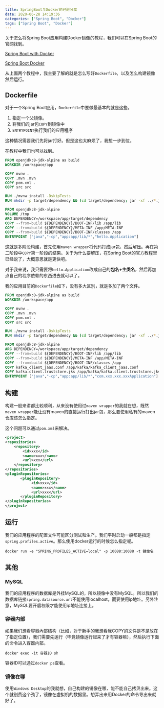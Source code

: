 ```yaml
---
title: SpringBoot与Docker的经验分享
date: 2020-06-28 14:19:36
categories: ["Spring Boot", "Docker"]
tags: ["Spring Boot", "Docker"]
---
```


关于怎么将Spring Boot应用构建Docker镜像的教程，我们可以在Spring Boot的官网找到。

[Spring Boot with Docker](https://spring.io/guides/gs/spring-boot-docker/)

[Spring Boot Docker](https://spring.io/guides/topicals/spring-boot-docker)

从上面两个教程中，我主要了解的就是怎么写好`Dockerfile`，以及怎么构建镜像然后运行。

<!--more-->

## Dockerfile

对于一个Spring Boot应用，`Dockerfile`中要做最基本的就是这些。

1. 指定一个父镜像。
2. 将我们的jar包`COPY`到镜像中
3. `ENTRYPOINT`执行我们的应用程序

这种情况需要我们先将jar打好。但是这也太麻烦了，我想一步到位。

在教程中我们也可以找到。

```dockerfile
FROM openjdk:8-jdk-alpine as build
WORKDIR /workspace/app

COPY mvnw .
COPY .mvn .mvn
COPY pom.xml .
COPY src src

RUN ./mvnw install -DskipTests
RUN mkdir -p target/dependency && (cd target/dependency; jar -xf ../*.jar)

FROM openjdk:8-jdk-alpine
VOLUME /tmp
ARG DEPENDENCY=/workspace/app/target/dependency
COPY --from=build ${DEPENDENCY}/BOOT-INF/lib /app/lib
COPY --from=build ${DEPENDENCY}/META-INF /app/META-INF
COPY --from=build ${DEPENDENCY}/BOOT-INF/classes /app
ENTRYPOINT ["java","-cp","app:app/lib/*","hello.Application"]
```

这就是多阶段构建，首先使用`maven wrapper`将代码打成jar包，然后解压。再在第二阶段中`COPY`第一阶段的结果。关于为什么要解压，在Spring Boot的官方教程里已经说了，大概意思就是更快吧。

对于我来说，我只需要将`hello.Application`改成自己的**包名+主类名**，然后再加点自己的程序依赖的东西进去就可以了。

我的应用目前的`Dockerfile`如下，没有多大区别，就是多加了两个文件。

```dockerfile
FROM openjdk:8-jdk-alpine as build
WORKDIR /workspace/app

COPY mvnw .
COPY .mvn .mvn
COPY pom.xml .
COPY src src

RUN ./mvnw install -DskipTests
RUN mkdir -p target/dependency && (cd target/dependency; jar -xf ../*.jar)

FROM openjdk:8-jdk-alpine
ARG DEPENDENCY=/workspace/app/target/dependency
COPY --from=build ${DEPENDENCY}/BOOT-INF/lib /app/lib
COPY --from=build ${DEPENDENCY}/META-INF /app/META-INF
COPY --from=build ${DEPENDENCY}/BOOT-INF/classes /app
COPY kafka_client_jaas.conf /app/kafka/kafka_client_jaas.conf
COPY kafka.client.truststore.jks /app/kafka/kafka.client.truststore.jks
ENTRYPOINT ["java","-cp","app:app/lib/*","com.xxx.xxx.xxxApplication"]
```

## 构建

构建一般来讲都比较顺利，从来没有使用过`maven wrapper`的我就在想，既然`maven wrapper`能让没有maven的直接运行打出jar包，那么要使用私有的maven仓库该怎么指定。

这个问题可以通过`pom.xml`来解决。

```xml
<project>
<repositories>
    <repository>
        <id>xxx</id>
        <name>xxx</name>
        <url>xxx</url>
    </repository>
</repositories>
<pluginRepositories>
       <pluginRepository>
            <id>xxx</id>
            <name>xxx</name>
            <url>xxx</url>
       </pluginRepository>
</pluginRepositories>
</project>
```

## 运行

我们的应用程序的配置文件可能区分测试和生产。我们平时启动一般都是指定`spring.profiles.active`。那么使用docker运行的时候怎么指定呢。

```shell
docker run -e "SPRING_PROFILES_ACTIVE=local" -p 10088:10088 -t 镜像名
```

## 其他

### MySQL

我们的应用程序的数据库是外挂MySQL的，所以镜像中没有MySQL。所以我们的数据库链接`spring.datasource.url`不能使用localhost，而要使用ip地址。另外注意，MySQL要开启权限才能使用ip地址连接上。

### 容器内部

如果我们想看容器內部结构（比如，对于新手的我想看我COPY的文件是不是放在了指定位置），我们需要先运行（毕竟镜像运行起来了才有容器嘛），然后执行下面的命令进入容器内部。

```shell
docker exec -it 容器ID sh
```

容器ID可以通过`docker ps`查看。

### 镜像在哪

使用`Windows Desktop`的我就想，自己构建的镜像在哪，能不能自己拷贝出来。这个就别费这个劲了，镜像在虚拟机的数据里。想弄出来用Docker的命令导出来就好了。